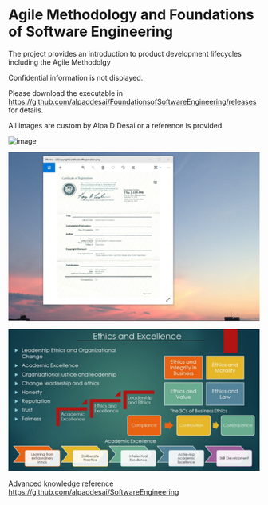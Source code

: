 # Agile Methodology and Foundations of Software Engineering

The project provides an introduction to product development lifecycles including the Agile Methodolgy

Confidential information is not displayed.

Please download the executable in https://github.com/alpaddesai/FoundationsofSoftwareEngineering/releases for details.

All images are custom by Alpa D Desai or a reference is provided.

![image](AgileLifeCycle.png)

![image](USCopyrightCertificate.png)

![image](Ethics.jpg)

Advanced knowledge reference https://github.com/alpaddesai/SoftwareEngineering 
